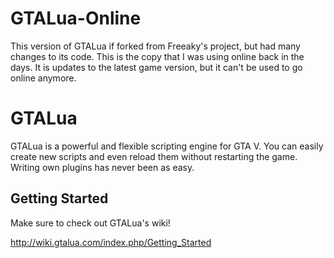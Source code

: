 # GTALua-Online
This version of GTALua if forked from Freeaky's project, but had many changes to its code. This is the copy that I was using online back in the days.
It is updates to the latest game version, but it can't be used to go online anymore.

# GTALua
GTALua is a powerful and flexible scripting engine for GTA V. You can easily create new scripts and even reload them without restarting the game. Writing own plugins has never been as easy.

## Getting Started
Make sure to check out GTALua's wiki!

http://wiki.gtalua.com/index.php/Getting_Started
